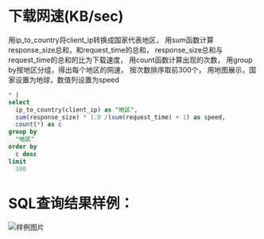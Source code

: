 # 下载网速(KB/sec)


用ip_to_country将client_ip转换成国家代表地区，
用sum函数计算response_size总和，和request_time的总和，
response_size总和与request_time的总和的比为下载速度，
用count函数计算出现的次数，
用group by按地区分组，得出每个地区的网速，
按次数排序取前300个，
用地图展示，国家设置为地球，数值列设置为speed



```SQL
* |
select
  ip_to_country(client_ip) as "地区",
  sum(response_size) * 1.0 /(sum(request_time) + 1) as speed,
  count(*) as c
group by
  "地区"
order by
  c desc
limit
  300
```

# SQL查询结果样例：

![样例图片](http://slsconsole.oss-cn-hangzhou.aliyuncs.com/sql_sample/32%E4%B8%8B%E8%BD%BD%E7%BD%91%E9%80%9F(KB%3Asec).jpg)